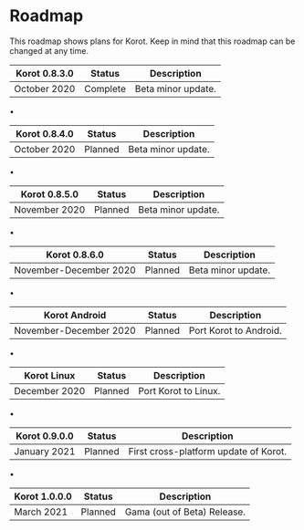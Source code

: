 ﻿# Roadmap
This roadmap shows plans for Korot. Keep in mind that this roadmap can be changed at any time.

| Korot 0.8.3.0 | Status     | Description |
|---------------|------------|-------------|
| October 2020  | Complete | Beta minor update. |

•

| Korot 0.8.4.0 | Status     | Description |
|---------------|------------|-------------|
| October 2020  | Planned | Beta minor update. |

•

| Korot 0.8.5.0 | Status     | Description |
|---------------|------------|-------------|
| November 2020  | Planned | Beta minor update. |

•

| Korot 0.8.6.0 | Status     | Description |
|---------------|------------|-------------|
| November-December 2020  | Planned | Beta minor update. |

•

| Korot Android | Status     | Description |
|---------------|------------|-------------|
| November-December 2020 | Planned    | Port Korot to Android. |

•

| Korot Linux   | Status     | Description |
|---------------|------------|-------------|
| December 2020 | Planned    | Port Korot to Linux. |

•

| Korot 0.9.0.0 | Status     | Description |
|---------------|------------|-------------|
| January 2021 | Planned    | First cross-platform update of Korot. |

•

| Korot 1.0.0.0 | Status     | Description |
|---------------|------------|-------------|
| March 2021 | Planned    | Gama (out of Beta) Release. |